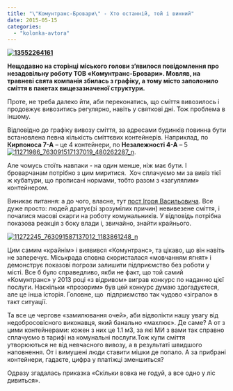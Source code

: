 ```yaml
---
title: "\"Комунтранс-Бровари\" - Хто останній, той і винний"
date: 2015-05-15
categories: 
  - "kolonka-avtora"
---
```


**[![13552264161](https://mpz.brovary.org/wp-content/uploads/2015/05/13552264161.jpg)](https://mpz.brovary.org/wp-content/uploads/2015/05/13552264161.jpg)**

**Нещодавно на сторінці міського голови з’явилося повідомлення про незадовільну роботу ТОВ «Комунтранс-Бровари». Мовляв, на травневі свята компанія збилась з графіку, а тому місто заполонило сміття в пакетах вищезазначеної структури.**

Проте, не треба далеко йти, аби переконатись, що сміття вивозилось і продовжує вивозитись регулярно, навіть у святкові дні. Тож проблема в іншому.

Відповідно до графіку вивозу сміття, за адресами будинків повинна бути встановлена певна кількість сміттєвих контейнерів. Наприклад, по **Кирпоноса 7-А** – це 4 контейнери, по **Незалежності 4-А** – 5[![11271986_763091517137019_480262287_n](https://mpz.brovary.org/wp-content/uploads/2015/05/11271986_763091517137019_480262287_n.jpg)](https://mpz.brovary.org/wp-content/uploads/2015/05/11271986_763091517137019_480262287_n.jpg).

Але чомусь стоїть навпаки - на один менше, ніж має бути. І броварчанам потрібно з цим миритися.  Хоч сплачуємо ми за вивіз тієї ж кубатури, що прописані нормами, тобто разом з «загулялим» контейнером.

Виникає питання: а до чого, власне, тут [пост Ігоря Васильовича](https://www.facebook.com/i.sapozhko/posts/1581475178790829?pnref=story?). Все дуже просто: людей дратує(зі зрозумілих причин) невивезене сміття, і почалися масові скарги на роботу комунальників. У відповідь потрібна показова реакція з боку влади і, звичайно, знайти крайнього.

[![11272245_763091587137012_1183861248_n](https://mpz.brovary.org/wp-content/uploads/2015/05/11272245_763091587137012_1183861248_n.jpg)](https://mpz.brovary.org/wp-content/uploads/2015/05/11272245_763091587137012_1183861248_n.jpg)

Цим самим «крайнім» і виявився «Комунтранс», та цікаво, що він навіть не заперечує. Міськрада сповна скористалася «мовчанням ягнят» і демонструє показові погрози залишити підприємство без роботи у місті. Все б було справедливо, якби не факт, що той самий «Комунтранс» у 2013 році «з відривом» виграв конкурс по наданню цієї послуги. Наскільки «прозорим» був цей конкурс думаю здогадуєтеся, але це інша історія. Головне, що  підприємство так чудово «зіграло» в такт ситуації.

Та все це чергове «замилювання очей», аби відволікти нашу увагу від недобросовісного виконавця, який банально «махлює». Де саме? А от з цими контейнерами: кожен з них це 1.1 м3, за які МИ з вами так справно сплачуємо в тарифі на комунальні послуги.Тож купи сміття утворюються не від невчасного вивозу, а в результаті швидшого наповнення. От і вимушені люди ставити мішки де попало. А за прибрані контейнери, гадаєте, цифра у платіжці зменшиться?

Одразу згадалась приказка «Скільки вовка не годуй, а все одно у ліс дивиться».
